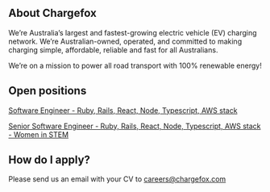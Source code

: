 ## About Chargefox

We’re Australia’s largest and fastest-growing electric vehicle (EV) charging network. We’re Australian-owned, operated, and committed to making charging simple, affordable, reliable and fast for all Australians.

We’re on a mission to power all road transport with 100% renewable energy!

## Open positions

[Software Engineer - Ruby, Rails, React, Node, Typescript, AWS stack](https://www.chargefox.com/careers/software-engineer/)

[Senior Software Engineer - Ruby, Rails, React, Node, Typescript, AWS stack - Women in STEM](https://www.chargefox.com/careers/senior-software-engineer-women-in-stem/)

## How do I apply?

Please send us an email with your CV to [careers@chargefox.com](careers@chargefox.com)
